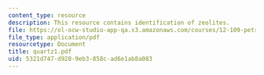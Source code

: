 ```yaml
---
content_type: resource
description: This resource contains identification of zeolites.
file: https://ol-ocw-studio-app-qa.s3.amazonaws.com/courses/12-109-petrology-fall-2005/5321d747d9289eb3858cad6e1ab8a083_quartz1.pdf
file_type: application/pdf
resourcetype: Document
title: quartz1.pdf
uid: 5321d747-d928-9eb3-858c-ad6e1ab8a083
---
```

